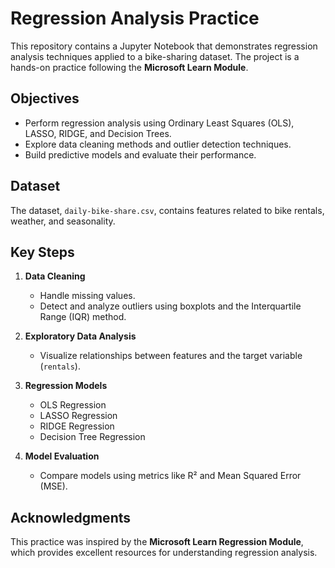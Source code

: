# Regression Analysis Practice

This repository contains a Jupyter Notebook that demonstrates regression analysis techniques applied to a bike-sharing dataset. The project is a hands-on practice following the **Microsoft Learn Module**.

## Objectives
- Perform regression analysis using Ordinary Least Squares (OLS), LASSO, RIDGE, and Decision Trees.
- Explore data cleaning methods and outlier detection techniques.
- Build predictive models and evaluate their performance.

## Dataset
The dataset, `daily-bike-share.csv`, contains features related to bike rentals, weather, and seasonality.

## Key Steps
1. **Data Cleaning**
   - Handle missing values.
   - Detect and analyze outliers using boxplots and the Interquartile Range (IQR) method.

2. **Exploratory Data Analysis**
   - Visualize relationships between features and the target variable (`rentals`).

3. **Regression Models**
   - OLS Regression
   - LASSO Regression
   - RIDGE Regression
   - Decision Tree Regression

4. **Model Evaluation**
   - Compare models using metrics like R² and Mean Squared Error (MSE).

## Acknowledgments

This practice was inspired by the **Microsoft Learn Regression Module**, which provides excellent resources for understanding regression analysis.
